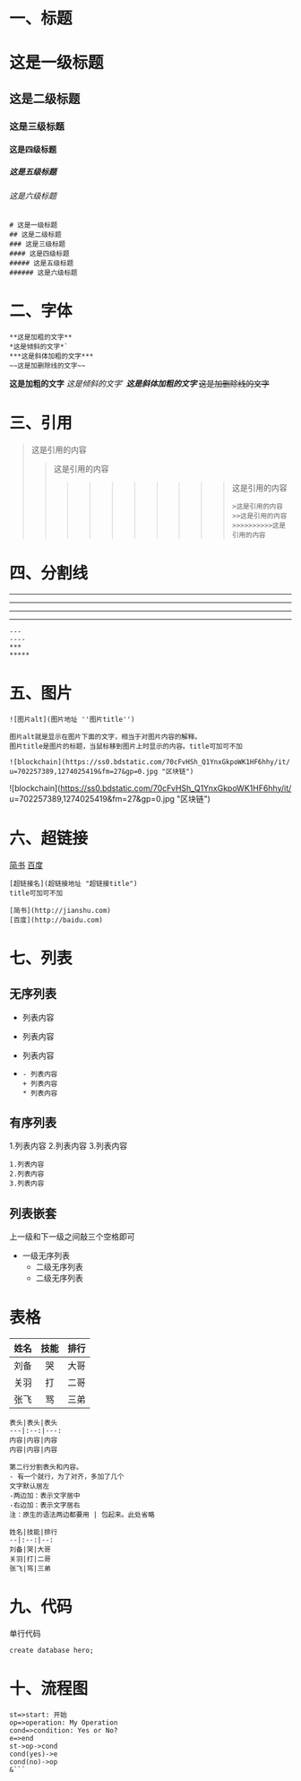 #    一、标题

# 这是一级标题
## 这是二级标题
### 这是三级标题
#### 这是四级标题
##### 这是五级标题
###### 这是六级标题

```
# 这是一级标题
## 这是二级标题
### 这是三级标题
#### 这是四级标题
##### 这是五级标题
###### 这是六级标题
```



#  二、字体

```
**这是加粗的文字**
*这是倾斜的文字*`
***这是斜体加粗的文字***
~~这是加删除线的文字~~
```

**这是加粗的文字**
*这是倾斜的文字*`
***这是斜体加粗的文字***
~~这是加删除线的文字~~

# 三、引用

>这是引用的内容
>>这是引用的内容
>>
>>>>>>>>>>这是引用的内容
>>>>>>>>>>
>>>>>>>>>>```
>>>>>>>>>>>这是引用的内容
>>>>>>>>>>>>这是引用的内容
>>>>>>>>>>>>>>>>>>>>这是引用的内容
>>>>>>>>>>```
>>>>>>>>>>
>>>>>>>>>>

# 四、分割线

---
----
***
*****

```
---
----
***
*****
```

# 五、图片

```
![图片alt](图片地址 ''图片title'')

图片alt就是显示在图片下面的文字，相当于对图片内容的解释。
图片title是图片的标题，当鼠标移到图片上时显示的内容。title可加可不加

![blockchain](https://ss0.bdstatic.com/70cFvHSh_Q1YnxGkpoWK1HF6hhy/it/
u=702257389,1274025419&fm=27&gp=0.jpg "区块链")
```

![blockchain](https://ss0.bdstatic.com/70cFvHSh_Q1YnxGkpoWK1HF6hhy/it/
u=702257389,1274025419&fm=27&gp=0.jpg "区块链")

# 六、超链接

[简书](http://jianshu.com)
[百度](http://baidu.com)

```
[超链接名](超链接地址 "超链接title")
title可加可不加

[简书](http://jianshu.com)
[百度](http://baidu.com)
```

# 七、列表

## 无序列表

- 列表内容
+ 列表内容

* 列表内容

* ```
  - 列表内容
  + 列表内容
  * 列表内容
  
  ```

##  有序列表

1.列表内容
2.列表内容
3.列表内容

```
1.列表内容
2.列表内容
3.列表内容
```

## 列表嵌套

上一级和下一级之间敲三个空格即可

* 一级无序列表   
  * 二级无序列表
  * 二级无序列表

# 表格

| 姓名 | 技能 | 排行 |
| ---- | :--: | ---: |
| 刘备 |  哭  | 大哥 |
| 关羽 |  打  | 二哥 |
| 张飞 |  骂  | 三弟 |

```
表头|表头|表头
---|:--:|---:
内容|内容|内容
内容|内容|内容

第二行分割表头和内容。
- 有一个就行，为了对齐，多加了几个
文字默认居左
-两边加：表示文字居中
-右边加：表示文字居右
注：原生的语法两边都要用 | 包起来。此处省略

姓名|技能|排行
--|:--:|--:
刘备|哭|大哥
关羽|打|二哥
张飞|骂|三弟
```

# 九、代码

 单行代码

```
create database hero;
```

# 十、流程图

```flow
st=>start: 开始
op=>operation: My Operation
cond=>condition: Yes or No?
e=>end
st->op->cond
cond(yes)->e
cond(no)->op
&```
```